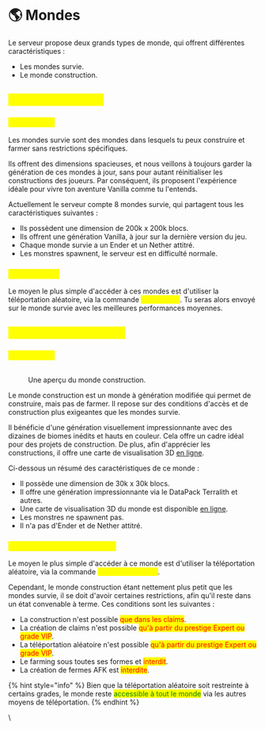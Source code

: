 # 🌎 Mondes

Le serveur propose deux grands types de monde, qui offrent différentes caractéristiques :&#x20;

* Les mondes survie.
* Le monde construction.

## <mark style="color:yellow;">Les mondes survie</mark> <a href="#survie" id="survie"></a>

### <mark style="color:yellow;">C'est quoi ?</mark> <a href="#explication" id="explication"></a>

Les mondes survie sont des mondes dans lesquels tu peux construire et farmer sans restrictions spécifiques.&#x20;

Ils offrent des dimensions spacieuses, et nous veillons à toujours garder la génération de ces mondes à jour, sans pour autant réinitialiser les constructions des joueurs. Par conséquent, ils proposent l'expérience idéale pour vivre ton aventure Vanilla comme tu l'entends.

Actuellement le serveur compte 8 mondes survie, qui partagent tous les caractéristiques suivantes :

* Ils possèdent une dimension de 200k x 200k blocs.
* Ils offrent une génération Vanilla, à jour sur la dernière version du jeu.
* Chaque monde survie a un Ender et un Nether attitré.
* Les monstres spawnent, le serveur est en difficulté normale.

### <mark style="color:yellow;">Accessibilité</mark>

Le moyen le plus simple d'accéder à ces mondes est d'utiliser la téléportation aléatoire, via la commande <mark style="color:yellow;">`/rtp survie`</mark>. Tu seras alors envoyé sur le monde survie avec les meilleures performances moyennes.&#x20;

## <mark style="color:yellow;">Le monde construction</mark> <a href="#construction" id="construction"></a>

### <mark style="color:yellow;">C'est quoi ?</mark> <a href="#explication" id="explication"></a>

<figure><img src="../.gitbook/assets/2024-01-20_04.30.39.png" alt=""><figcaption><p>Une aperçu du monde construction.</p></figcaption></figure>

Le monde construction est un monde à génération modifiée qui permet de construire, mais pas de farmer. Il repose sur des conditions d'accès et de construction plus exigeantes que les mondes survie.&#x20;

Il bénéficie d'une génération visuellement impressionnante avec des dizaines de biomes inédits et hauts en couleur. Cela offre un cadre idéal pour des projets de construction. De plus, afin d'apprécier les constructions, il offre une carte de visualisation 3D [en ligne](https://map.dynastia.fr).

Ci-dessous un résumé des caractéristiques de ce monde :

* Il possède une dimension de 30k x 30k blocs.
* Il offre une génération impressionnante via le DataPack Terralith et autres.
* Une carte de visualisation 3D du monde est disponible [en ligne](https://map.dynastia.fr/).
* Les monstres ne spawnent pas.
* Il n'a pas d'Ender et de Nether attitré.

### <mark style="color:yellow;">Accessibilité et restrictions</mark> <a href="#accessibilite" id="accessibilite"></a>

Le moyen le plus simple d'accéder à ce monde est d'utiliser la téléportation aléatoire, via la commande <mark style="color:yellow;">`/rtp construction`</mark>.&#x20;

Cependant, le monde construction étant nettement plus petit que les mondes survie, il se doit d'avoir certaines restrictions, afin qu'il reste dans un état convenable à terme. Ces conditions sont les suivantes :

* La construction n'est possible <mark style="color:red;">que dans les claims</mark>.&#x20;
* La création de claims n'est possible <mark style="color:red;">qu'à partir du prestige Expert ou grade VIP</mark>.
* La téléportation aléatoire n'est possible <mark style="color:red;">qu'à partir du prestige Expert ou grade VIP</mark>.&#x20;
* Le farming sous toutes ses formes et <mark style="color:red;">interdit</mark>.
* La création de fermes AFK est <mark style="color:red;">interdite</mark>.

{% hint style="info" %}
Bien que la téléportation aléatoire soit restreinte à certains grades, le monde reste <mark style="color:green;">accessible à tout le monde</mark> via les autres moyens de téléportation.
{% endhint %}

\




